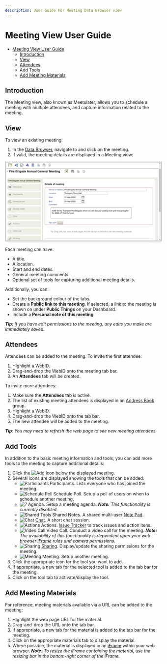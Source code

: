 ```yaml
---
description: User Guide For Meeting Data Browser view
---
```


# Meeting View User Guide

- [Meeting View User Guide](#meeting-view-user-guide)
  - [Introduction](#introduction)
  - [View](#view)
  - [Attendees](#attendees)
  - [Add Tools](#add-tools)
  - [Add Meeting Materials](#add-meeting-materials)

## Introduction
The Meeting view, also known as Meetulater, allows you to schedule a meeting with multiple attendees, and capture information related to the meeting.

## View
To view an existing meeting:
1. In the [Data Browser](https://github.com/solidos/userguide/README.md), navigate to and click on the meeting.
3. If valid, the meeting details are displayed in a Meeting view:

<img src="Meeting_View.png" alt="Meeting (Meetulater)" width="1024" style="border: 1; border-style:solid; border-color: rgb(200,200,200)">

Each meeting can have:
- A title.
- A location.
- Start and end dates.
- General meeting comments.
- Optional set of tools for capturing additional meeting details.

Additionally, you can:
- Set the background colour of the tabs.
- Create a **Public link to this meeting**. If selected, a link to the meeting is shown on under **Public Things** on your Dashboard.
- Include a **Personal note of this meeting**.

_**Tip:** If you have edit permissions to the meeting, any edits you make are immediately saved._

## Attendees
Attendees can be added to the meeting. To invite the first attendee:
1. Highlight a WebID.
2. Drag-and-drop the WebID onto the meeting tab bar.
3. An **Attendees** tab will be created.

To invite more attendees:
1. Make sure the **Attendees** tab is active.
2. The list of existing meeting attendees is displayed in an [Address Book](https://github.com/solidos/userguide/blob/master/views/addressbook/userguide.md) group.
2. Highlight a WebID.
3. Drag-and-drop the WebID onto the tab bar.
4. The new attendee will be added to the meeting.

_**Tip**: You may need to refresh the web page to see new meeting attendees._

## Add Tools
In addition to the basic meeting information and tools, you can add more tools to the meeting to capture additional details:
1. Click the <img src="https://solidos.github.io/solid-ui/src/icons/noun_19460_green.svg" alt="Add" width="16"> icon below the displayed meeting.
2. Several icons are displayed showing the tools that can be added:
    - <img src="https://solidos.github.io/solid-ui/src/icons/noun_339237.svg" alt="Participants" width="16"> Participants. Lists everyone who has joined the meeting.
    - <img src="https://solidos.github.io/solid-ui/src/icons/noun_346777.svg" alt="Schedule Poll" width="16"> Schedule Poll. Setup a poll of users on when to schedule another meeting.
    - <img src="https://solidos.github.io/solid-ui/src/icons/noun_48218.svg" alt="?" width="16"> Agenda. Setup a meeting agenda. _**Note:** This functionality is currently disabled._
    - <img src="https://solidos.github.io/solid-ui/src/icons/noun_79217.svg" alt="Shared Tools" width="16"> Shared Notes. A shared multi-user [Note Pad](https://github.com/solidos/userguide/blob/master/views/views/notepad/userguide.md).
    - <img src="https://solidos.github.io/solid-ui/src/icons/noun_346319.svg" alt="Chat" width="16"> [Chat](https://github.com/solidos/userguide/blob/master/views/chat/userguide.md). A short chat session. 
    - <img src="https://solidos.github.io/solid-ui/src/icons/noun_17020.svg" alt="Actions" width="16"> Actions. [Issue Tracker](https://github.com/solidos/issue-pane/blob/master/README.md) to track issues and action itens.
    - <img src="https://solidos.github.io/solid-ui/src/icons/noun_260227.svg" alt="Video Call" width="16"> Video Call. Conduct a video call for the meeting. _**Note:** The availability of this functionality is dependent upon your web browser [iFrame](https://www.w3.org/TR/2011/WD-html5-20110525/the-iframe-element.html#the-iframe-element) rules and camera permissions._
    - <img src="https://solidos.github.io/solid-ui/src/icons/noun_123691.svg" alt="Sharing" width="16"> [Sharing](https://github.com/solidos/userguide/blob/master/views/sharing/userguide.md). Display/update the sharing permissions for the meeting.
    - <img src="https://solidos.github.io/solid-ui/src/icons/noun_66617.svg" alt="Meeting" width="16"> Meeting. Setup another meeting.
3. Click the appropriate icon for the tool you want to add.
4. If appropriate, a new tab for the selected tool is added to the tab bar for the meeting.
5. Click on the tool tab to activate/display the tool.

## Add Meeting Materials
For reference, meeting materials available via a URL can be added to the meeting:
1. Highlight the web page URL for the material.
2. Drag-and-drop the URL onto the tab bar.
3. If appropriate, a new tab for the material is added to the tab bar for the meeting.
4. Click on the appropriate materials tab to display the material.
5. Where possible, the material is displayed in an [iFrame](https://www.w3.org/TR/2011/WD-html5-20110525/the-iframe-element.html#the-iframe-element) within your web browser. _**Note:** To resize the iFrame containing the material, use the resizing bar in the bottom-right corner of the iFrame._